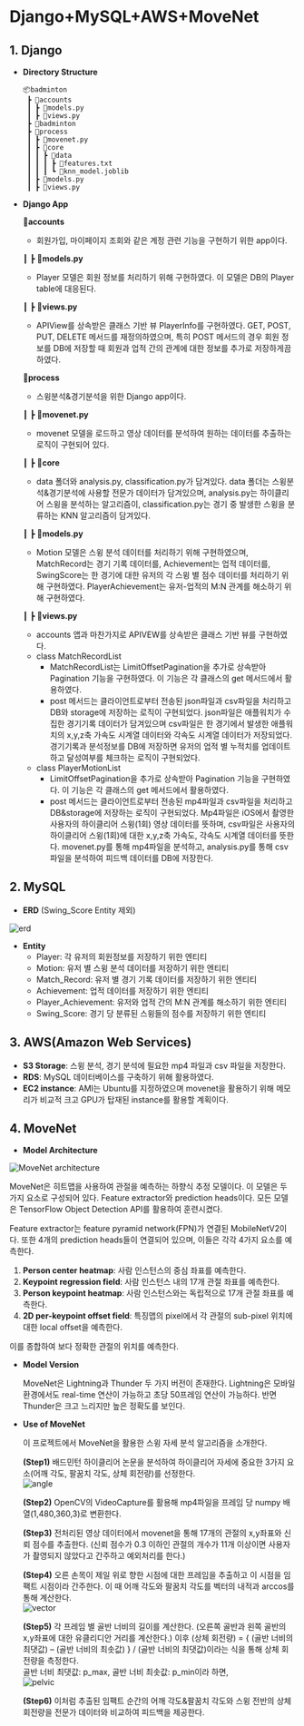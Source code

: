# Django+MySQL+AWS+MoveNet
 
 
 
 
  
## 1. Django



- **Directory Structure**

  ```
  📦badminton
   ┣ 📂accounts
   ┃ ┣ 📜models.py
   ┃ ┣ 📜views.py
   ┣ 📂badminton
   ┣ 📂process
   ┃ ┣ 📜movenet.py
   ┃ ┣ 📂core
   ┃ ┃ ┣ 📂data
   ┃ ┃ ┃ ┣ 📜features.txt
   ┃ ┃ ┃ ┗ 📜knn_model.joblib
   ┃ ┣ 📜models.py
   ┃ ┣ 📜views.py
  ```



- **Django App**



  📂**accounts**

  - 회원가입, 마이페이지 조회와 같은 계정 관련 기능을 구현하기 위한 app이다.

  ┃ ┣  📜**models.py**

  - Player 모델은 회원 정보를 처리하기 위해 구현하였다. 이 모델은 DB의 Player table에 대응된다.

  ┃ ┣ 📜**views.py**

  - APIView를 상속받은 클래스 기반 뷰 PlayerInfo를 구현하였다. GET, POST, PUT, DELETE 메서드를 재정의하였으며, 특히 POST 메서드의 경우 회원 정보를 DB에 저장할 때 회원과 업적 간의 관계에 대한 정보를 추가로 저장하게끔 하였다.



  📂**process**

  - 스윙분석&경기분석을 위한 Django app이다.

   ┃ ┣ 📜**movenet.py**

  - movenet 모델을 로드하고 영상 데이터를 분석하여 원하는 데이터를 추출하는 로직이 구현되어 있다.

   ┃ ┣ 📂**core**

  - data 폴더와 analysis.py, classification.py가 담겨있다. data 폴더는 스윙분석&경기분석에 사용할 전문가 데이터가 담겨있으며, analysis.py는 하이클리어 스윙을 분석하는 알고리즘이, classification.py는 경기 중 발생한 스윙을 분류하는 KNN 알고리즘이 담겨있다.

   ┃ ┣ 📜**models.py**

  - Motion 모델은 스윙 분석 데이터를 처리하기 위해 구현하였으며, MatchRecord는 경기 기록 데이터를, Achievement는 업적 데이터를, SwingScore는 한 경기에 대한 유저의 각 스윙 별 점수 데이터를 처리하기 위해 구현하였다. PlayerAchievement는 유저-업적의 M:N 관계를 해소하기 위해 구현하였다.

   ┃ ┣ 📜**views.py**

  - accounts 앱과 마찬가지로 APIVEW를 상속받은 클래스 기반 뷰를 구현하였다. 
  - class MatchRecordList
    - MatchRecordList는 LimitOffsetPagination을 추가로 상속받아 Pagination 기능을 구현하였다. 이 기능은 각 클래스의 get 메서드에서 활용하였다.
    - post 메서드는 클라이언트로부터 전송된 json파일과 csv파일을 처리하고 DB와 storage에 저장하는 로직이 구현되었다. json파일은 애플워치가 수집한 경기기록 데이터가 담겨있으며 csv파일은 한 경기에서 발생한 애플워치의 x,y,z축 가속도 시계열 데이터와 각속도 시계열 데이터가 저장되었다. 경기기록과 분석정보를 DB에 저장하면 유저의 업적 별 누적치를 업데이트하고 달성여부를 체크하는 로직이 구현되었다.
  - class PlayerMotionList
    - LimitOffsetPagination을 추가로 상속받아 Pagination 기능을 구현하였다. 이 기능은 각 클래스의 get 메서드에서 활용하였다.
    - post 메서드는 클라이언트로부터 전송된 mp4파일과 csv파일을 처리하고 DB&storage에 저장하는 로직이 구현되었다. Mp4파일은 iOS에서 촬영한 사용자의 하이클리어 스윙(1회) 영상 데이터를 뜻하며, csv파일은 사용자의 하이클리어 스윙(1회)에 대한 x,y,z축 가속도, 각속도 시계열 데이터를 뜻한다. movenet.py를 통해 mp4파일을 분석하고, analysis.py를 통해 csv파일을 분석하여 피드백 데이터를 DB에 저장한다.



## 2. MySQL



- **ERD** (Swing_Score Entity 제외)

![erd](https://github.com/straipe/cokcok/assets/43769778/0c8af767-3a77-43f3-8462-4c5a9983d05e)


- **Entity**
  - Player: 각 유저의 회원정보를 저장하기 위한 엔티티
  - Motion: 유저 별 스윙 분석 데이터를 저장하기 위한 엔티티
  - Match_Record: 유저 별 경기 기록 데이터를 저장하기 위한 엔티티
  - Achievement: 업적 데이터를 저장하기 위한 엔티티
  - Player_Achievement: 유저와 업적 간의 M:N 관계를 해소하기 위한 엔티티
  - Swing_Score: 경기 당 분류된 스윙들의 점수를 저장하기 위한 엔티티



## 3. AWS(Amazon Web Services)



- **S3 Storage**: 스윙 분석, 경기 분석에 필요한 mp4 파일과 csv 파일을 저장한다.
- **RDS**: MySQL 데이터베이스를 구축하기 위해 활용하였다.
- **EC2 instance**: AMI는 Ubuntu를 지정하였으며 movenet을 활용하기 위해 메모리가 비교적 크고 GPU가
  탑재된 instance를 활용할 계획이다.



## 4. MoveNet



- **Model Architecture**

![MoveNet architecture](https://1.bp.blogspot.com/-GvLNT9SFGJ8/YJ7qxvGTsDI/AAAAAAAAENE/J-nRn34k48UbDpMhPvjX1RG66WX1IsppwCLcBGAsYHQ/s0/MoveNetArchitecture%2B%25281%2529.png)

  MoveNet은 히트맵을 사용하여 관절을 예측하는 하향식 추정 모델이다.  이 모델은 두 가지 요소로 구성되어 있다. Feature extractor와 prediction heads이다. 모든 모델은 TensorFlow Object Detection API를 활용하여 훈련시켰다. 

  Feature extractor는 feature pyramid network(FPN)가 연결된 MobileNetV2이다. 또한 4개의 prediction heads들이 연결되어 있으며, 이들은 각각 4가지 요소를 예측한다.

1. **Person center heatmap**: 사람 인스턴스의 중심 좌표를 예측한다.
2. **Keypoint regression field**: 사람 인스턴스 내의 17개 관절 좌표를 예측한다.
3. **Person keypoint heatmap**: 사람 인스턴스와는 독립적으로 17개 관절 좌표를 예측한다.
4. **2D per-keypoint offset field**: 특징맵의 pixel에서 각 관절의 sub-pixel 위치에 대한 local offset을 예측한다.

이를 종합하여 보다 정확한 관절의 위치를 예측한다.


- **Model Version**

  MoveNet은 Lightning과 Thunder 두 가지 버전이 존재한다. Lightning은 모바일 환경에서도 real-time 연산이 가능하고 초당 50프레임 연산이 가능하다. 반면 Thunder은 크고 느리지만 높은 정확도를 보인다. 

- **Use of MoveNet**

  이 프로젝트에서 MoveNet을 활용한 스윙 자세 분석 알고리즘을 소개한다.

  **(Step1)** 배드민턴 하이클리어 논문을 분석하여 하이클리어 자세에 중요한 3가지 요소(어깨 각도, 팔꿈치 각도, 상체 회전량)를 선정한다.  
  ![angle](https://github.com/straipe/cokcok/assets/43769778/0994024f-44be-44e7-ba85-437923df5f9f)

  **(Step2)** OpenCV의 VideoCapture를 활용해 mp4파일을 프레임 당 numpy 배열(1,480,360,3)로 변환한다.

  **(Step3)** 전처리된 영상 데이터에서 movenet을 통해 17개의 관절의 x,y좌표와 신뢰 점수를 추출한다. (신뢰 점수가 0.3 이하인 관절의 개수가 11개 이상이면 사용자가 촬영되지 않았다고 간주하고 예외처리를 한다.)

  **(Step4)** 오른 손목이 제일 위로 향한 시점에 대한 프레임을 추출하고 이 시점을 임팩트 시점이라 간주한다. 이 때 어깨 각도와 팔꿈치 각도를 벡터의 내적과 arccos를 통해 계산한다.  
![vector](https://github.com/straipe/cokcok/assets/43769778/1c299018-01a4-46a4-92cb-2b78f491d827)

  **(Step5)** 각 프레임 별 골반 너비의 길이를 계산한다. (오른쪽 골반과 왼쪽 골반의 x,y좌표에 대한 유클리디안 거리를 계산한다.) 이후 (상체 회전량) = { (골반 너비의 최댓값) – (골반 너비의 최솟값) } / (골반 너비의 최댓값)이라는 식을 통해 상체 회전량을 측정한다.  
  골반 너비 최댓값: p_max, 골반 너비 최솟값: p_min이라 하면,  
![pelvic](https://github.com/straipe/cokcok/assets/43769778/388542f2-85cb-4c0a-a6dd-c3236dd06a21)
  
  **(Step6)** 이처럼 추출된 임팩트 순간의 어깨 각도&팔꿈치 각도와 스윙 전반의 상체 회전량을 전문가 데이터와 비교하여 피드백을 제공한다.
